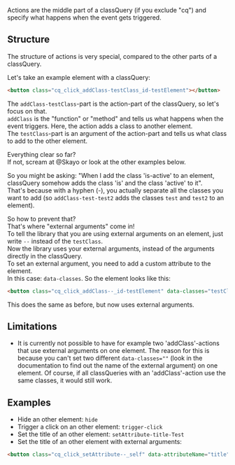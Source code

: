 Actions are the middle part of a classQuery (if you exclude "cq") and specify what happens when the event gets triggered.

## Structure

The structure of actions is very special, compared to the other parts of a classQuery.  
  
Let's take an example element with a classQuery:  
```html
<button class="cq_click_addClass-testClass_id-testElement"></button>
```  
  
The `addClass-testClass`-part is the action-part of the classQuery, so let's focus on that.  
`addClass` is the "function" or "method" and tells us what happens when the event triggers. Here, the action adds a class to another element.  
The `testClass`-part is an argument of the action-part and tells us what class to add to the other element.  

Everything clear so far?  
If not, scream at @Skayo or look at the other examples below.

So you might be asking: "When I add the class 'is-active' to an element, classQuery somehow adds the class 'is' and the class 'active' to it".  
That's because with a hyphen (-), you actually separate all the classes you want to add (so `addClass-test-test2` adds the classes `test` and `test2` to an element).  

So how to prevent that?    
That's where "external arguments" come in!  
To tell the library that you are using external arguments on an element, just write `--` instead of the `testClass`.  
Now the library uses your external arguments, instead of the arguments directly in the classQuery.  
To set an external argument, you need to add a custom attribute to the element.  
In this case: `data-classes`.
So the element looks like this: 
```html
<button class="cq_click_addClass--_id-testElement" data-classes="testClass"></button>
```
This does the same as before, but now uses external arguments.

## Limitations

- It is currently not possible to have for example two 'addClass'-actions that use external arguments on one element. The reason for this is because you can't set two different `data-classes=""` (look in the documentation to find out the name of the external argument) on one element. Of course, if all classQueries with an 'addClass'-action use the same classes, it would still work.

## Examples

- Hide an other element: `hide`
- Trigger a click on an other element: `trigger-click`
- Set the title of an other element: `setAttribute-title-Test`
- Set the title of an other element with external arguments:
```html
<button class="cq_click_setAttribute--_self" data-attributeName="title" data-attributeValue="Hello World">Set the title of myself to "Hello World"</button>
```